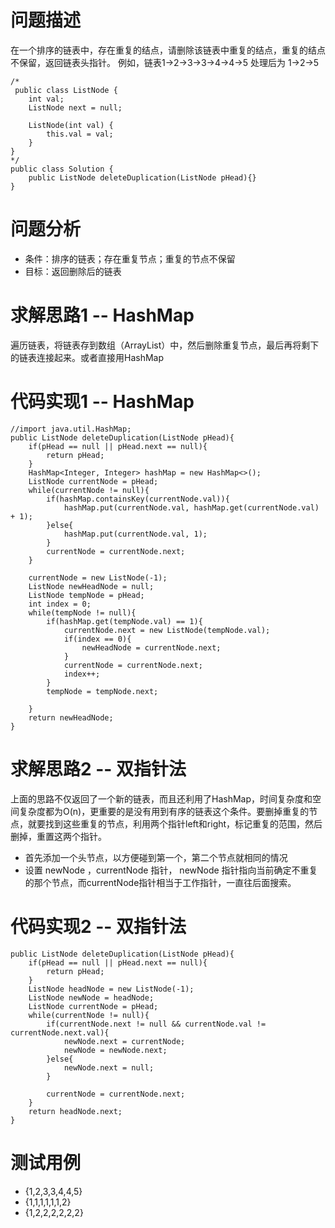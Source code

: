 # 问题描述
在一个排序的链表中，存在重复的结点，请删除该链表中重复的结点，重复的结点不保留，返回链表头指针。 例如，链表1->2->3->3->4->4->5 处理后为 1->2->5

```
/*
 public class ListNode {
    int val;
    ListNode next = null;

    ListNode(int val) {
        this.val = val;
    }
}
*/
public class Solution {
    public ListNode deleteDuplication(ListNode pHead){}
}
```

# 问题分析
- 条件：排序的链表；存在重复节点；重复的节点不保留
- 目标：返回删除后的链表

# 求解思路1 -- HashMap
遍历链表，将链表存到数组（ArrayList）中，然后删除重复节点，最后再将剩下的链表连接起来。或者直接用HashMap

# 代码实现1 -- HashMap

```
//import java.util.HashMap;
public ListNode deleteDuplication(ListNode pHead){
    if(pHead == null || pHead.next == null){
        return pHead;
    }
    HashMap<Integer, Integer> hashMap = new HashMap<>();
    ListNode currentNode = pHead;
    while(currentNode != null){
        if(hashMap.containsKey(currentNode.val)){
            hashMap.put(currentNode.val, hashMap.get(currentNode.val) + 1);
        }else{
            hashMap.put(currentNode.val, 1);
        }
        currentNode = currentNode.next;
    }
    
    currentNode = new ListNode(-1);
    ListNode newHeadNode = null;
    ListNode tempNode = pHead;
    int index = 0;
    while(tempNode != null){
        if(hashMap.get(tempNode.val) == 1){
            currentNode.next = new ListNode(tempNode.val);
            if(index == 0){
                newHeadNode = currentNode.next;
            }
            currentNode = currentNode.next;
            index++;
        }
        tempNode = tempNode.next;
        
    }
    return newHeadNode;
}
```

# 求解思路2 -- 双指针法
上面的思路不仅返回了一个新的链表，而且还利用了HashMap，时间复杂度和空间复杂度都为O(n)，更重要的是没有用到有序的链表这个条件。要删掉重复的节点，就要找到这些重复的节点，利用两个指针left和right，标记重复的范围，然后删掉，重置这两个指针。

- 首先添加一个头节点，以方便碰到第一个，第二个节点就相同的情况
- 设置 newNode ，currentNode 指针， newNode 指针指向当前确定不重复的那个节点，而currentNode指针相当于工作指针，一直往后面搜索。

# 代码实现2 -- 双指针法

```
public ListNode deleteDuplication(ListNode pHead){
    if(pHead == null || pHead.next == null){
        return pHead;
    }
    ListNode headNode = new ListNode(-1);
    ListNode newNode = headNode;
    ListNode currentNode = pHead;
    while(currentNode != null){
        if(currentNode.next != null && currentNode.val != currentNode.next.val){
            newNode.next = currentNode;
            newNode = newNode.next;
        }else{
            newNode.next = null;
        }
        
        currentNode = currentNode.next;
    }
    return headNode.next;
}
```




# 测试用例
- {1,2,3,3,4,4,5}
- {1,1,1,1,1,1,2}
- {1,2,2,2,2,2,2}